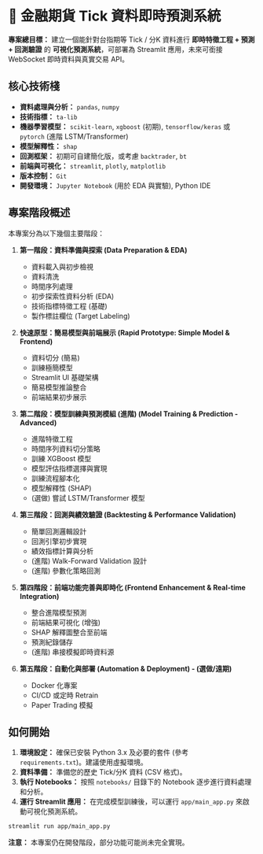 # 🚀 金融期貨 Tick 資料即時預測系統

**專案總目標：** 建立一個能針對台指期等 Tick / 分K 資料進行 **即時特徵工程 + 預測 + 回測驗證** 的 **可視化預測系統**，可部署為 Streamlit 應用，未來可銜接 WebSocket 即時資料與真實交易 API。

## 核心技術棧

*   **資料處理與分析：** `pandas`, `numpy`
*   **技術指標：** `ta-lib`
*   **機器學習模型：** `scikit-learn`, `xgboost` (初期), `tensorflow/keras` 或 `pytorch` (進階 LSTM/Transformer)
*   **模型解釋性：** `shap`
*   **回測框架：** 初期可自建簡化版，或考慮 `backtrader`, `bt`
*   **前端與可視化：** `streamlit`, `plotly`, `matplotlib`
*   **版本控制：** `Git`
*   **開發環境：** `Jupyter Notebook` (用於 EDA 與實驗), Python IDE

## 專案階段概述

本專案分為以下幾個主要階段：

1.  **第一階段：資料準備與探索 (Data Preparation & EDA)**
    *   資料載入與初步檢視
    *   資料清洗
    *   時間序列處理
    *   初步探索性資料分析 (EDA)
    *   技術指標特徵工程 (基礎)
    *   製作標註欄位 (Target Labeling)

2.  **快速原型：簡易模型與前端展示 (Rapid Prototype: Simple Model & Frontend)**
    *   資料切分 (簡易)
    *   訓練極簡模型
    *   Streamlit UI 基礎架構
    *   簡易模型推論整合
    *   前端結果初步展示

3.  **第二階段：模型訓練與預測模組 (進階) (Model Training & Prediction - Advanced)**
    *   進階特徵工程
    *   時間序列資料切分策略
    *   訓練 XGBoost 模型
    *   模型評估指標選擇與實現
    *   訓練流程腳本化
    *   模型解釋性 (SHAP)
    *   (選做) 嘗試 LSTM/Transformer 模型

4.  **第三階段：回測與績效驗證 (Backtesting & Performance Validation)**
    *   簡單回測邏輯設計
    *   回測引擎初步實現
    *   績效指標計算與分析
    *   (進階) Walk-Forward Validation 設計
    *   (進階) 參數化策略回測

5.  **第四階段：前端功能完善與即時化 (Frontend Enhancement & Real-time Integration)**
    *   整合進階模型預測
    *   前端結果可視化 (增強)
    *   SHAP 解釋圖整合至前端
    *   預測紀錄儲存
    *   (進階) 串接模擬即時資料源

6.  **第五階段：自動化與部署 (Automation & Deployment) - (選做/遠期)**
    *   Docker 化專案
    *   CI/CD 或定時 Retrain
    *   Paper Trading 模擬

## 如何開始

1.  **環境設定：** 確保已安裝 Python 3.x 及必要的套件 (參考 `requirements.txt`)。建議使用虛擬環境。
2.  **資料準備：** 準備您的歷史 Tick/分K 資料 (CSV 格式)。
3.  **執行 Notebooks：** 按照 `notebooks/` 目錄下的 Notebook 逐步進行資料處理和分析。
4.  **運行 Streamlit 應用：** 在完成模型訓練後，可以運行 `app/main_app.py` 來啟動可視化預測系統。

```bash
streamlit run app/main_app.py
```

**注意：** 本專案仍在開發階段，部分功能可能尚未完全實現。